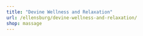 ```yaml
---
title: "Devine Wellness and Relaxation"
url: /ellensburg/devine-wellness-and-relaxation/
shop: massage
---
```

